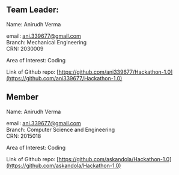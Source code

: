 ## Team Leader:

Name: Anirudh Verma

email: ani.339677@gmail.com  
Branch: Mechanical Engineering  
CRN: 2030009  

Area of Interest: Coding

Link of Github repo: [https://github.com/ani339677/Hackathon-1.0](https://github.com/ani339677/Hackathon-1.0)

## Member

Name: Anirudh Verma

email: ani.339677@gmail.com  
Branch: Computer Science and Engineering  
CRN: 2015018  

Area of Interest: Coding

Link of Github repo: [https://github.com/askandola/Hackathon-1.0](https://github.com/askandola/Hackathon-1.0)


